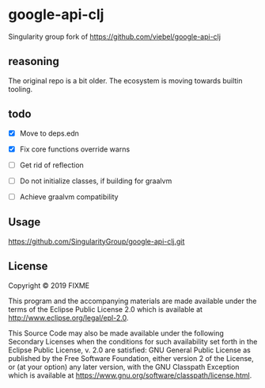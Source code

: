 # google-api-clj

Singularity group fork of https://github.com/viebel/google-api-clj

## reasoning

The original repo is a bit older.
The ecosystem is moving towards builtin tooling.

## todo

- [x] Move to deps.edn
- [x] Fix core functions override warns
- [ ] Get rid of reflection
- [ ] Do not initialize classes, if building for graalvm
- [ ] Achieve graalvm compatibility


## Usage


https://github.com/SingularityGroup/google-api-clj.git



## License

Copyright © 2019 FIXME

This program and the accompanying materials are made available under the
terms of the Eclipse Public License 2.0 which is available at
http://www.eclipse.org/legal/epl-2.0.

This Source Code may also be made available under the following Secondary
Licenses when the conditions for such availability set forth in the Eclipse
Public License, v. 2.0 are satisfied: GNU General Public License as published by
the Free Software Foundation, either version 2 of the License, or (at your
option) any later version, with the GNU Classpath Exception which is available
at https://www.gnu.org/software/classpath/license.html.

